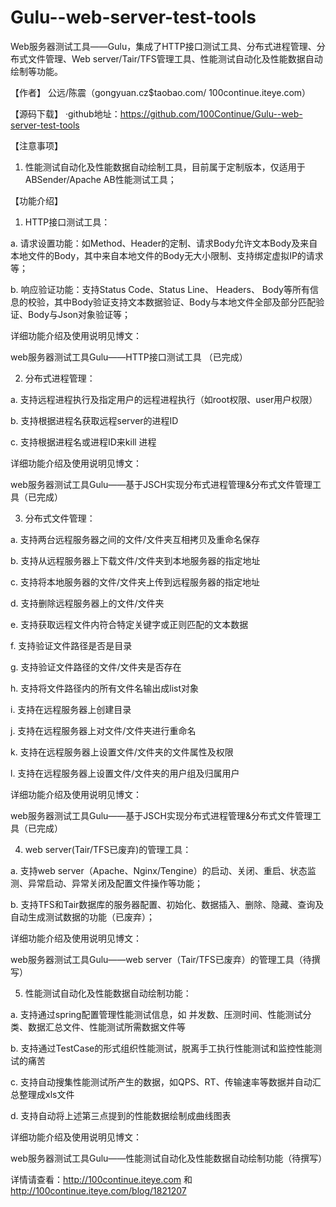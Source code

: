 # Gulu--web-server-test-tools
Web服务器测试工具——Gulu，集成了HTTP接口测试工具、分布式进程管理、分布式文件管理、Web server/Tair/TFS管理工具、性能测试自动化及性能数据自动绘制等功能。
 
【作者】 公远/陈震（gongyuan.cz$taobao.com/ 100continue.iteye.com）
 
【源码下载】
·github地址：https://github.com/100Continue/Gulu--web-server-test-tools
 
【注意事项】

1. 性能测试自动化及性能数据自动绘制工具，目前属于定制版本，仅适用于ABSender/Apache AB性能测试工具；
 
【功能介绍】

1. HTTP接口测试工具：

a. 请求设置功能：如Method、Header的定制、请求Body允许文本Body及来自本地文件的Body，其中来自本地文件的Body无大小限制、支持绑定虚拟IP的请求等；

b. 响应验证功能：支持Status Code、Status Line、 Headers、 Body等所有信息的校验，其中Body验证支持文本数据验证、Body与本地文件全部及部分匹配验证、Body与Json对象验证等；
 
详细功能介绍及使用说明见博文：

web服务器测试工具Gulu——HTTP接口测试工具 （已完成）
 
2. 分布式进程管理：

a. 支持远程进程执行及指定用户的远程进程执行（如root权限、user用户权限）

b. 支持根据进程名获取远程server的进程ID

c. 支持根据进程名或进程ID来kill 进程
 
详细功能介绍及使用说明见博文：

web服务器测试工具Gulu——基于JSCH实现分布式进程管理&分布式文件管理工具（已完成）
 
3. 分布式文件管理：

a. 支持两台远程服务器之间的文件/文件夹互相拷贝及重命名保存

b. 支持从远程服务器上下载文件/文件夹到本地服务器的指定地址

c. 支持将本地服务器的文件/文件夹上传到远程服务器的指定地址

d. 支持删除远程服务器上的文件/文件夹

e. 支持获取远程文件内符合特定关键字或正则匹配的文本数据

f. 支持验证文件路径是否是目录

g. 支持验证文件路径的文件/文件夹是否存在

h. 支持将文件路径内的所有文件名输出成list对象

i. 支持在远程服务器上创建目录

j. 支持在远程服务器上对文件/文件夹进行重命名

k. 支持在远程服务器上设置文件/文件夹的文件属性及权限

l. 支持在远程服务器上设置文件/文件夹的用户组及归属用户
 
详细功能介绍及使用说明见博文：

web服务器测试工具Gulu——基于JSCH实现分布式进程管理&分布式文件管理工具（已完成）
 
4. web server(Tair/TFS已废弃)的管理工具：

a. 支持web server（Apache、Nginx/Tengine）的启动、关闭、重启、状态监测、异常启动、异常关闭及配置文件操作等功能；

b. 支持TFS和Tair数据库的服务器配置、初始化、数据插入、删除、隐藏、查询及自动生成测试数据的功能（已废弃）；
 
详细功能介绍及使用说明见博文：

web服务器测试工具Gulu——web server（Tair/TFS已废弃）的管理工具（待撰写）
 
5. 性能测试自动化及性能数据自动绘制功能：

a. 支持通过spring配置管理性能测试信息，如 并发数、压测时间、性能测试分类、数据汇总文件、性能测试所需数据文件等

b. 支持通过TestCase的形式组织性能测试，脱离手工执行性能测试和监控性能测试的痛苦

c. 支持自动搜集性能测试所产生的数据，如QPS、RT、传输速率等数据并自动汇总整理成xls文件

d. 支持自动将上述第三点提到的性能数据绘制成曲线图表
 
详细功能介绍及使用说明见博文：

web服务器测试工具Gulu——性能测试自动化及性能数据自动绘制功能（待撰写）
 
 
详情请查看：http://100continue.iteye.com 和 http://100continue.iteye.com/blog/1821207

